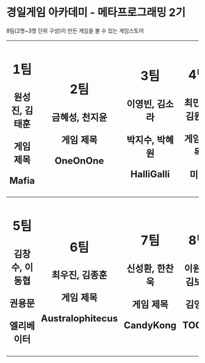# 경일게임 아카데미 - 메타프로그래밍 2기

8팀(2명~3명 단위 구성)이 만든 게임을 볼 수 있는 게임스토어

<div>
  <table>
  <thead>
  <tr>
  
<th align="center">
<h1>
<p> 1팀 </p>       
</h1>
<h2> 
<p> 원성진, 김태훈 </p>
<p> 게임 제목 </p> 
<p> Mafia </p>
</h2>

</th>

<th align="center">
<h1> 
<p> 2팀 </p2>
</h1>

<h2>
<p> 금혜성, 천지윤 </p>
<p> 게임 제목 </p>
<p> OneOnOne </p>
</h2>
</th>

<th align="center">
<h1> 
<p> 3팀 </p2>
</h1>
<h2> 
<p> 이영빈, 김소라 </p>
<p> 박지수, 박혜원 </p>
<p> HalliGalli </p>
</h2>
</th>

<th align="center">
<h1> 
<p> 4팀 </p2> 
</h1>
<h2> 
<p> 최민주, 김원찬 </p>
<p> 게임 제목 </p>
<p> 미정 </p>
</h2>
</th>
</tr>
</thead>

<tbody>
<tr>

<th>
<h1> 
<p> 5팀 </p2> 
</h1>
<h2> 
<p> 김창수, 이동협 </p>
<p> 권용문 </p>
<p> 엘리베이터 </p>
</h2>
</th>

<th align="center">
<h1> 
<p> 6팀 </p2> 
</h1>
<h2> 
<p> 최우진, 김종훈 </p>
<p> 게임 제목 </p>
<p> Australophitecus </p>
</h2>

</th>

<th>

<h1> 
<p> 7팀 </p2> 
</h1>
<h2> 
<p> 신성환, 한찬욱 </p>
<p> 게임 제목 </p>
<p> CandyKong </p>
</h2>
</th>

  <th align="center">
  
<h1> 
<p> 8팀 </p2> 
</h1>
<h2> 
<p> 이원혁, 김보강 </p>
<p> 김영갑 </p>
<p> TOOLS </p>
</h2>
</th> 
  
  </tr>
  </tbody>
  </table>
</div>

